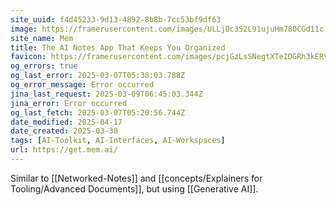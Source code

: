 ```yaml
---
site_uuid: f4d45233-9d13-4892-8b8b-7cc53bf9df63
image: https://framerusercontent.com/images/ULLjDc352L91ujuHm78OCGd11c.png
site_name: Mem
title: The AI Notes App That Keeps You Organized
favicon: https://framerusercontent.com/images/pcjGzLsSNegtXTeIDGRh3kERV4Y.png
og_errors: true
og_last_error: 2025-03-07T05:38:03.788Z
og_error_message: Error occurred
jina_last_request: 2025-03-09T06:45:03.344Z
jina_error: Error occurred
og_last_fetch: 2025-03-07T05:20:56.744Z
date_modified: 2025-04-17
date_created: 2025-03-30
tags: [AI-Toolkit, AI-Interfaces, AI-Workspaces]
url: https://get.mem.ai/
---
```
































































































Similar to [[Networked-Notes]] and [[concepts/Explainers for Tooling/Advanced Documents]], but using [[Generative AI]].
